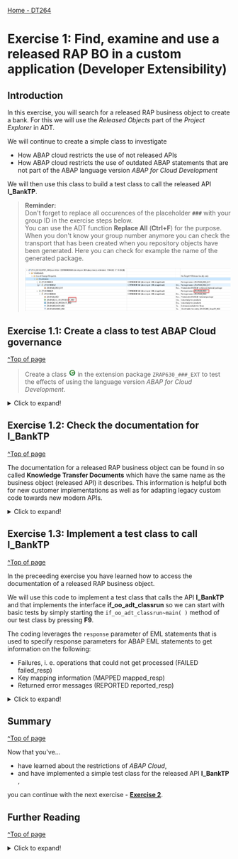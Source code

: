 [Home - DT264](../../../../#exercises)

# Exercise 1: Find, examine and use a released RAP BO in a custom application (Developer Extensibility)

## Introduction

In this exercise, you will search for a released RAP business object to create a bank. For this we will use the *Released Objects* part of the *Project Explorer* in ADT.

We will continue to create a simple class to investigate 

- How ABAP cloud restricts the use of not released APIs
- How ABAP cloud restricts the use of outdated ABAP statements that are not part of the ABAP language version *ABAP for Cloud Development*   

We will then use this class to build a test class to call the released API **I_BankTP**.  
 
> **Reminder:**   
> Don't forget to replace all occurences of the placeholder **`###`** with your group ID in the exercise steps below.  
> You can use the ADT function **Replace All** (**Ctrl+F**) for the purpose.   
> When you don't know your group number anymore you can check the transport that has been created when you repository objects have been generated. 
> Here you can check for example the name of the generated package.
>
> ![GroupID](images/00_010_RAP630.png)

## Exercise 1.1: Create a class to test ABAP Cloud governance
[^Top of page](#)

> Create a class ![class](images/adt_class.png) in the extension package `ZRAP630_###_EXT` to test the effects of using the language version *ABAP for Cloud Development*.   

 <details>
  <summary>Click to expand!</summary>

   1. Right-click on your ABAP package **`ZRAP630_###_EXT`** and select **New** > **ABAP Class** from the context menu.

      ![package](images/01_010_rap630.png). 
  
   2. Maintain the required information (`###` is your group ID).
      - Name: **`zcl_test_abap_cloud_###`**
      - Description: _**`Test ABAP Cloud Governance`**_                  

      Click on **Add** and select the interface `if_oo_adt_classrun` and press OK. 

      and click **Next >**

      ![package](images/01_020_rap630.png). 

   3. Select or create a transport request, and click **Finish** to create the class.
   
   4. Copy the code snippet provided below and add it in the implementation section of the methode `main`. 
 
      > **Hint**: Hover the code snippet and choose the _Copy raw contents_ icon ![copy_raw_content](../../images/copyrawcontents.png) appearing in the upper-right corner to copy it. 
      
 <pre lang="ABAP">
   METHOD if_oo_adt_classrun~main.
    CALL FUNCTION 'POPUP_TO_CONFIRM'.

    SELECT SINGLE * FROM bnka WHERE banks = 'DE' INTO @DATA(bank_info).

    DATA bank_address  TYPE bapi1011_address.
    DATA bank_ctry  TYPE banks  .

    CALL FUNCTION 'BAPI_BANK_CREATE'
      EXPORTING
        bank_ctry    = bank_ctry
*       bank_key     =
        bank_address = bank_address
*       bank_method  =
*       bank_formatting              =
*       bank_address1                =
*       i_xupdate    = 'X'
*       i_check_before_save          =
*       bank_iban_rule               =
*       bank_b2b_supported           =
*       bank_cor1_supported          =
*       bank_r_transaction_supported =
*       bank_internal_bank           =
*       i_no_overwrite               =
*  IMPORTING
*       return       =
*       bankcountry  =
*       bankkey      =
      .

    SELECT * FROM I_Bank_2
    WHERE BankCountry = 'DE'
    INTO TABLE @DATA(bank_data_from_bnka).

  ENDMETHOD.
 </pre>

   5. The ABAP class `zcl_test_abap_cloud_###` in the screenshot underneath uses the ABAP Cloud development model (ABAP language version “ABAP for Cloud development”). The class cannot be compiled because of several ABAP statements containing syntax-errors:

      - Line 19: The SAP function module `POPUP_TO_CONFIRM` is used in the classic Dynpro/SAP GUI world and is no public SAP API in the ABAP Cloud development model.  
  
      - Line 21: Direct access to SAP table `BNKA` is also not allowed. Here (in Steampunk) the devloper already gets a hint to use the public CDS view `I_BANK_2` instead.
  
      - Line 22, 23: Use of the SAP structure `bapi1011_address` and the data element `banks` are also not allowed. 
 
      - Line 26: The use of the SAP function module `BAPI_BANK_CREATE` is also forbidden in the ABAP Cloud development model, but for this function module a successor is available, namely the Behavior Definition `I_BANKTP`.   
          
      - Line 48: Valid access to CDS view `I_Bank_2`. 
             
![package](images/01_040_rap630.png). 
      
   6. The effect of the release state **Not to Be Released** in combination with a successor is illustrated below for the table `BNKA`, which was replaced by the CDS view `I_BANK_2`. When you open an object such as `BNKA` for which a successor is maintained you see this information also in the **Properties** in ADT where you have the option to conveniently navigate to the successor object.   
   
   ![package](images/01_050_rap630.png). 
 
  6. In order to activate your class you have to comment out the forbidden statements. 
  
  7.  In case a sucessor object is defined for an not released legacy object (like the BAPI or DB table), you find the information directly as described above. If this is not the case, you can make use of where-used functionality to search reversely for released API candidates.
  

</details>


 

 ## Exercise 1.2: Check the documentation for I_BankTP
 
[^Top of page](#)

The documentation for a released RAP business object can be found in so called **Knowledge Transfer Documents** which have the same name as the business object (released API) it describes. This information is helpful both for new customer implementations as well as for adapting legacy custom code towards new modern APIs.

 <details>
  <summary>Click to expand!</summary>

  1. You can find the **Knowledge Transfer Document** of a realeased API in the folder **Documentation** underneath the business object in the Project Explorer.
  It can also be opened from within the source code editor of your behavior definition. Here you find the link at the top of the source code of the behavior definition.

  ![KTD](images/02_20_rap630.png) 

  2. The **Knowledge Transfer Document** can also be opened directly via the **Open Development Object** dialogu that can be opened via the menu or via the short cut **Ctrl+Shift+A**.  

  ![KTD](images/02_30_rap630.png) 

  3. When you have opened the **Knowledge Transfer Document** you should change from the **Source** tab to the more appealing visualization of the **Preview** tab.  

  ![KTD](images/02_40_rap630.gif)  

  4. The **Knowledge Transfer Document** provides you with code snippets that help you to write code to perform the operation (e.g. *create* as shown below) or an action which is supported by this business object.  

  ![KTD](images/02_50_rap630.png)     


We will use these code templates to create a test class that calls the API **I_BankTP** in order to create data in the following Excercise.

We will reuse this code in the implementation of the behavior definition class of our sample RAP business object **OnlineShop**. 

 </details> 



## Exercise 1.3: Implement a test class to call I_BankTP
[^Top of page](#)

In the preceeding exercise you have learned how to access the documentation of a released RAP business object.  

We will use this code to implement a test class that calls the API **I_BankTP** and that implements the interface **if_oo_adt_classrun** so we can start with basic tests by simply starting the `if_oo_adt_classrun~main( )` method of our test class by pressing **F9**.

The coding leverages the `response` parameter of EML statements that is used to specify response parameters for ABAP EML statements to get information on the following: 

- Failures, i. e. operations that could not get processed (FAILED failed_resp)   
- Key mapping information (MAPPED mapped_resp)   
- Returned error messages (REPORTED reported_resp)

 <details>
  <summary>Click to expand!</summary>

  1. Open the test class **zcl_test_abap_cloud_###** that you have created before by pressing **Ctrl+Shift+A**.    

     ![test class](images/03_10_RAP630.png)  

  2. Replace the code in the `if_oo_adt_classrun~main( )` method with the following code snippet.    
 
     > Tip
     > You have to replace the value for bank id number **'8888'** with a unique string that only contains numbers.   
  
     <pre lang="ABAP">  
     METHOD if_oo_adt_classrun~main.
     
      DATA create_bank TYPE STRUCTURE FOR CREATE i_banktp.
      DATA bank_id_number TYPE i_banktp-BankInternalID VALUE '8888'.

      create_bank = VALUE #( bankcountry = 'CZ'
                           bankinternalid = bank_id_number
                           longbankname = 'Bank name'
                           longbankbranch = 'Bank branch'
                           banknumber = bank_id_number
                           bankcategory = ''
                           banknetworkgrouping = ''
                           swiftcode = 'SABMGB2LACP'
                           ismarkedfordeletion = ''
                    ).



      MODIFY ENTITIES OF i_banktp
      ENTITY bank
      CREATE FIELDS ( bankcountry
                    bankinternalid
                    longbankname
                    longbankbranch
                    banknumber
                    bankcategory
                    banknetworkgrouping
                    swiftcode
                    IsMarkedForDeletion
                 )
       WITH VALUE #( (
       %cid = 'cid1'
         bankcountry         = create_bank-bankcountry
         bankinternalid      = create_bank-bankinternalid
         longbankname        = create_bank-longbankname
         longbankbranch      = create_bank-longbankbranch
         banknumber          = create_bank-banknumber
         bankcategory        = create_bank-bankcategory
         banknetworkgrouping = create_bank-banknetworkgrouping
         SWIFTCode           = create_bank-SWIFTCode
         IsMarkedForDeletion = create_bank-IsMarkedForDeletion
         )  )

       MAPPED DATA(mapped)
       REPORTED DATA(reported)
       FAILED DATA(failed).

      LOOP AT reported-bank INTO DATA(reported_error_1).
      DATA(exc_create_bank) = cl_message_helper=>get_longtext_for_message(
        EXPORTING
          text               = reported_error_1-%msg
        ).
        out->write( |error { exc_create_bank } |  ).
      ENDLOOP.


      COMMIT ENTITIES
      RESPONSE OF i_banktp
      FAILED DATA(failed_commit)
      REPORTED DATA(reported_commit).



      LOOP AT reported_commit-bank INTO DATA(reported_error_2).
      DATA(exc_create_bank2) = cl_message_helper=>get_longtext_for_message(
        EXPORTING
          text               = reported_error_2-%msg
      ).
      out->write( |error { exc_create_bank2 } |  ).
      ENDLOOP.
      IF reported_commit-bank IS INITIAL.
      COMMIT WORK.

      SELECT SINGLE * FROM I_Bank_2 WHERE BankInternalID = @bank_id_number INTO @DATA(my_bank).
      out->write( |my new bank { my_bank-BankName } { my_bank-BankInternalID }| ).
      ENDIF.
     ENDMETHOD.
     </pre>   

  3. Run the test class by pressing **F9**.  

     You will notice that an error message is thrown. Namely `error You are not authorized to create bank data for country/region CZ.` 
     Consequently also no new data is found. 

     ![test class](images/04_10_ZRAP630.png)     
     
     Note: This behaviour depends on the authorizations you have as part of your user role. Depending on system setup you might have the authorization, in that case everything will work.
     
  4. Adding **PRIVILEGED** to the EML call

     We will now check the behavior definition of the Bank RAP business object. To do so use Ctrl+Shift+A to open the behavior definition `R_BankTP`.
     
     In the source code (see below) we see that the BDEF `R_BankTP` defines two so called authorization contexts:

       - _Own authorization context_ : Lists all authorization objects used by the RAP BO implementation.
       - _NoCheckWhenPrivileged_ : Lists authorization objects that can be skipped by a RAP BO consumer with privileged access.
      
     When we add the key word `PRIVILEGED` to our EML call the authorization checks for the authorization objects `F_BNKA_MAO` and `F_BNKA_INT` will basically be skipped.

     <pre>
     MODIFY ENTITIES OF i_banktp
     PRIVILEGED
     ENTITY bank
     CREATE FIELDS ( bankcountry
                    bankinternalid
                    longbankname
                    ...
     </pre>    
     
     When you now run the class again using F9 you will find that the creation of a new bank seem to have worked. However the select statement is not able to retrieve the newly created data.
     
     ![PRIVILEGED 1](images/06_010_RAP630.png)  
     
  5. Adding **WITH PRIVILEGED ACCESS** to the ABAP SQL statement
  
     Similar to enforce skipping the authorization checks when creating a new bank it is also possible to enforce skipping of the authorization check that is imposed by the underlying DCL which performs a check on the authorization object `F_BNKA_MAO` and the field `BBANKS` for displaying data.  
     
     Open the DCL  and check its source code.        
     
     ![PRIVILEGED 1](images/06_020_RAP630.png)   
     
     ![PRIVILEGED 1](images/06_030_RAP630.png)   
     
     When we now change the ABAP SQL statement such that we add the key words ` WITH PRIVILEGED ACCESS` to it:   
     
     <pre>
       SELECT SINGLE * FROM I_Bank_2
       WITH PRIVILEGED ACCESS
       WHERE BankInternalID = @bank_id_number INTO @DATA(my_bank).
     </pre>
     
     we see that the data is now successfully been created and can also be read.  
     
  
     ![PRIVILEGED 1](images/06_040_RAP640.png)   
     
  
  4. Other potential problems
  
     The I_BankTP RAP BO checks whether the provided switft code fits to the ISO code of the region. 
  
     - `error ISO code GB in the SWIFT code SABMGB2LACP is not correct for country/region US. Diagnosis Positions 5 and 6 of the SWIFT code do not correspond to the ISO code of country/region US. Procedure Check your entries. If necessary, check whether the ISO code of country/region US has been defined correctly.`  
       
       When a bank with the ID that is provided already exists you will receive an error message as well.

     - `error Bank CZ 8888 already exists.`
  
        

 </details> 



## Summary 
[^Top of page](#)

Now that you've...   
- have learned about the restrictions of *ABAP Cloud*,   
- and have implemented a simple test class for the released API **I_BankTP** , 
 
you can continue with the next exercise - **[Exercise 2](../ex2/#readme)**.



## Further Reading
[^Top of page](#)

<details>
  <summary>Click to expand!</summary>

### No Information in your system ? --> Find information about Released API's in GitHub

While developing an ABAP Application for _S/4HANA on premise_ or _S/4HANA private cloud edition_ , you do get the following error message: "Use of <Object Type> <Object Name> is not permitted". 
 
But the error message does not provide a hint which API or object to use instead. The reason is that the successor information in on premise system does not contain the latest updates such as in SAP S/4HANA Cloud, ABAP Environment system or SAP BTP, ABAP Environment.   

An example would be the table `BNK2`.  

 You as a developer nevertheless want to find out which objects to use intstead and to check their documentation.   



 
  1. Check out the GitHub repository. 
  
     The repository contains the list of released APIs of S/4HANA Cloud. In addition also the objects that are not released are contained with the specification of successor objects. All objects are contained in one JSON file. This file is used as content for the ABAP Test Cockpit Check "Usage of Released APIs (Cloudification Repository)". This check can be used by customers and partners to analyse existing custom code concerning the usage of released and not released APIs on all ECC and S/4HANA releases. The check is available in SAP BTP, ABAP environment.
     
     [S/4 HANA Cloud - Released objects for ATC Check (Cloudification Repository)](https://github.com/SAP/abap-atc-cr-cv-s4hc).
     
 When we check the **csv file** that is public available we can retrieve a list of successors for the table BNKA.  
 
 ![MARA](images/02_10_rap630.png)  
   
 While csv files are nice for human beings, computers prefer json files.  
 
 [Link to json sample file](https://raw.githubusercontent.com/SAP/abap-atc-cr-cv-s4hc/main/src/objectReleaseInfo_2208.json) 
  
 </details>  


